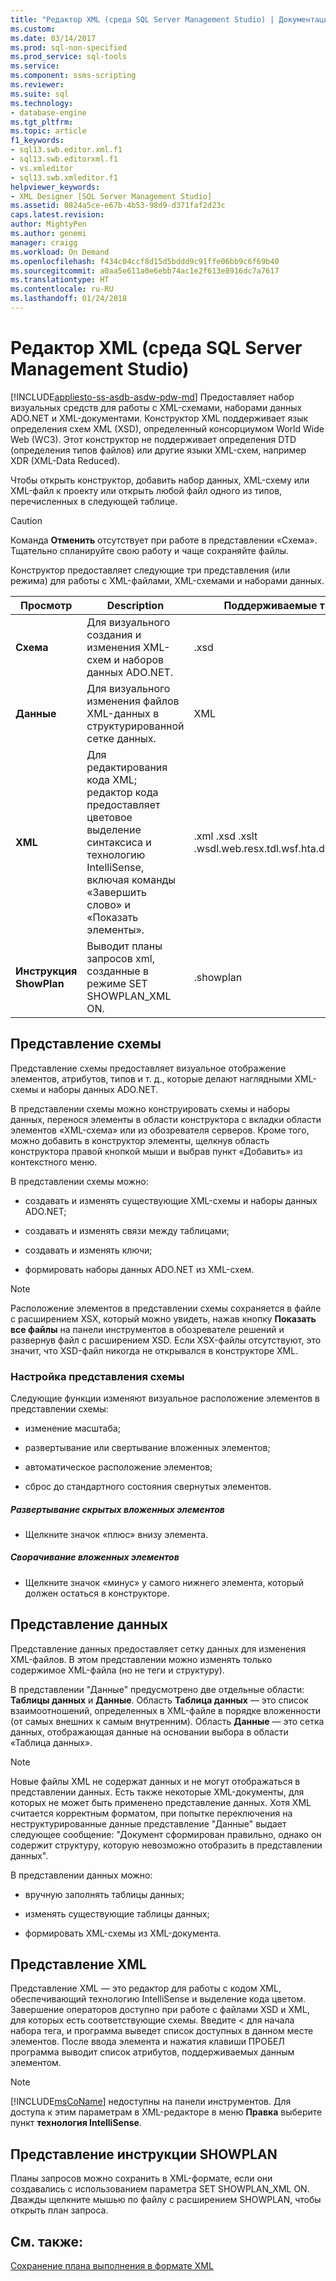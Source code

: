 ```yaml
---
title: "Редактор XML (среда SQL Server Management Studio) | Документация Майкрософт"
ms.custom: 
ms.date: 03/14/2017
ms.prod: sql-non-specified
ms.prod_service: sql-tools
ms.service: 
ms.component: ssms-scripting
ms.reviewer: 
ms.suite: sql
ms.technology:
- database-engine
ms.tgt_pltfrm: 
ms.topic: article
f1_keywords:
- sql13.swb.editor.xml.f1
- sql13.swb.editorxml.f1
- vs.xmleditor
- sql13.swb.xmleditor.f1
helpviewer_keywords:
- XML Designer [SQL Server Management Studio]
ms.assetid: 0824a5ce-e67b-4b53-98d9-d371faf2d23c
caps.latest.revision: 
author: MightyPen
ms.author: genemi
manager: craigg
ms.workload: On Demand
ms.openlocfilehash: f434c04ccf8d15d5bddd9c91ffe06bb9c6f69b40
ms.sourcegitcommit: a0aa5e611a0e6ebb74ac1e2f613e8916dc7a7617
ms.translationtype: HT
ms.contentlocale: ru-RU
ms.lasthandoff: 01/24/2018
---
```

# <a name="xml-editor-sql-server-management-studio"></a>Редактор XML (среда SQL Server Management Studio)
[!INCLUDE[appliesto-ss-asdb-asdw-pdw-md](../../includes/appliesto-ss-asdb-asdw-pdw-md.md)] Предоставляет набор визуальных средств для работы с XML-схемами, наборами данных ADO.NET и XML-документами. Конструктор XML поддерживает язык определения схем XML (XSD), определенный консорциумом World Wide Web (WC3). Этот конструктор не поддерживает определения DTD (определения типов файлов) или другие языки XML-схем, например XDR (XML-Data Reduced).  
  
 Чтобы открыть конструктор, добавить набор данных, XML-схему или XML-файл к проекту или открыть любой файл одного из типов, перечисленных в следующей таблице.  
  
> [!CAUTION]  
>  Команда **Отменить** отсутствует при работе в представлении «Схема». Тщательно спланируйте свою работу и чаще сохраняйте файлы.  
  
 Конструктор предоставляет следующие три представления (или режима) для работы с XML-файлами, XML-схемами и наборами данных.  
  
|Просмотр|Description|Поддерживаемые типы файлов|  
|----------|-----------------|--------------------------|  
|**Схема**|Для визуального создания и изменения XML-схем и наборов данных ADO.NET.|.xsd|  
|**Данные**|Для визуального изменения файлов XML-данных в структурированной сетке данных.|XML|  
|**XML**|Для редактирования кода XML; редактор кода предоставляет цветовое выделение синтаксиса и технологию IntelliSense, включая команды «Завершить слово» и «Показать элементы».|.xml .xsd .xslt .wsdl.web.resx.tdl.wsf.hta.disco.vsdisco.config|  
|**Инструкция ShowPlan**|Выводит планы запросов xml, созданные в режиме SET SHOWPLAN_XML ON.|.showplan|  
  
## <a name="schema-view"></a>Представление схемы  
 Представление схемы предоставляет визуальное отображение элементов, атрибутов, типов и т. д., которые делают наглядными XML-схемы и наборы данных ADO.NET.  
  
 В представлении схемы можно конструировать схемы и наборы данных, перенося элементы в области конструктора с вкладки области элементов «XML-схема» или из обозревателя серверов. Кроме того, можно добавить в конструктор элементы, щелкнув область конструктора правой кнопкой мыши и выбрав пункт «Добавить» из контекстного меню.  
  
 В представлении схемы можно:  
  
-   создавать и изменять существующие XML-схемы и наборы данных ADO.NET;  
  
-   создавать и изменять связи между таблицами;  
  
-   создавать и изменять ключи;  
  
-   формировать наборы данных ADO.NET из XML-схем.  
  
> [!NOTE]  
>  Расположение элементов в представлении схемы сохраняется в файле с расширением XSX, который можно увидеть, нажав кнопку **Показать все файлы** на панели инструментов в обозревателе решений и развернув файл с расширением XSD. Если XSX-файлы отсутствуют, это значит, что XSD-файл никогда не открывался в конструкторе XML.  
  
### <a name="customizing-schema-view"></a>Настройка представления схемы  
 Следующие функции изменяют визуальное расположение элементов в представлении схемы:  
  
-   изменение масштаба;  
  
-   развертывание или свертывание вложенных элементов;  
  
-   автоматическое расположение элементов;  
  
-   сброс до стандартного состояния свернутых элементов.  
  
##### <a name="to-expand-hidden-nested-elements"></a>Развертывание скрытых вложенных элементов  
  
-   Щелкните значок «плюс» внизу элемента.  
  
##### <a name="to-collapse-nested-elements"></a>Сворачивание вложенных элементов  
  
-   Щелкните значок «минус» у самого нижнего элемента, который должен остаться в конструкторе.  
  
## <a name="data-view"></a>Представление данных  
 Представление данных предоставляет сетку данных для изменения XML-файлов. В этом представлении можно изменять только содержимое XML-файла (но не теги и структуру).  
  
 В представлении "Данные" предусмотрено две отдельные области: **Таблицы данных** и **Данные**. Область **Таблица данных** — это список взаимоотношений, определенных в XML-файле в порядке вложенности (от самых внешних к самым внутренним). Область **Данные** — это сетка данных, отображающая данные на основании выбора в области «Таблица данных».  
  
> [!NOTE]  
>  Новые файлы XML не содержат данных и не могут отображаться в представлении данных. Есть также некоторые XML-документы, для которых не может быть применено представление данных. Хотя XML считается корректным форматом, при попытке переключения на неструктурированные данные представление "Данные" выдает следующее сообщение: "Документ сформирован правильно, однако он содержит структуру, которую невозможно отобразить в представлении данных".  
  
 В представлении данных можно:  
  
-   вручную заполнять таблицы данных;  
  
-   изменять существующие таблицы данных;  
  
-   формировать XML-схемы из XML-документа.  
  
## <a name="xml-view"></a>Представление XML  
 Представление XML — это редактор для работы с кодом XML, обеспечивающий технологию IntelliSense и выделение кода цветом. Завершение операторов доступно при работе с файлами XSD и XML, для которых есть соответствующие схемы. Введите < для начала набора тега, и программа выведет список доступных в данном месте элементов. После ввода элемента и нажатия клавиши ПРОБЕЛ программа выводит список атрибутов, поддерживаемых данным элементом.  
  
> [!NOTE]  
>  [!INCLUDE[msCoName](../../includes/msconame-md.md)] недоступны на панели инструментов. Для доступа к этим параметрам в XML-редакторе в меню **Правка** выберите пункт **технология IntelliSense**.  
  
## <a name="showplan-view"></a>Представление инструкции SHOWPLAN  
 Планы запросов можно сохранить в XML-формате, если они создавались с использованием параметра SET SHOWPLAN_XML ON. Дважды щелкните мышью по файлу с расширением SHOWPLAN, чтобы открыть план запроса.  
  
## <a name="see-also"></a>См. также:  
 [Сохранение плана выполнения в формате XML](../../relational-databases/performance/save-an-execution-plan-in-xml-format.md)  
  
  
